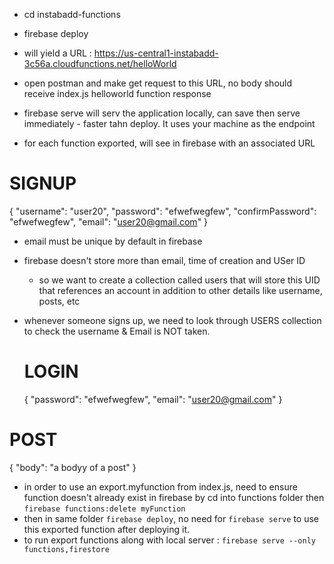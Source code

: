 - cd instabadd-functions
- firebase deploy
- will yield a URL : https://us-central1-instabadd-3c56a.cloudfunctions.net/helloWorld
- open postman and make get request to this URL, no body
should receive index.js helloworld function response

- firebase serve will serv the application locally, can save then serve immediately - faster tahn deploy. It uses your machine as the endpoint

- for each function exported, will see in firebase with an associated URL

# SIGNUP
{
	"username": "user20",
	"password": "efwefwegfew",
	"confirmPassword": "efwefwegfew",
	"email": "user20@gmail.com"
}
- email must be unique by default in firebase
- firebase doesn't store more than email, time of creation and USer ID
  - so we want to create a collection called users that will store
    this UID that references an account
    in addition to other details like username, posts, etc

- whenever someone signs up, we need to look through USERS collection
  to check the username & Email is NOT taken.

  # LOGIN
  {
	"password": "efwefwegfew",
	"email": "user20@gmail.com"
  }

# POST
{
  "body": "a bodyy of a post"
}


- in order to use an export.myfunction from index.js, need to ensure function doesn't already exist in firebase by cd into functions folder then ``` firebase functions:delete myFunction ```
- then in same folder ``` firebase deploy ```, no need for ``` firebase serve ``` to use this exported function after deploying it.
- to run export functions along with local server : ``` firebase serve --only functions,firestore ```